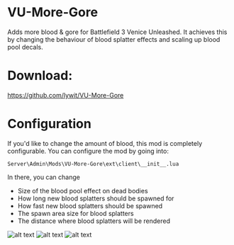 # VU-More-Gore
Adds more blood & gore for Battlefield 3 Venice Unleashed.
It achieves this by changing the behaviour of blood splatter effects and scaling up blood pool decals.

# Download:
https://github.com/lywit/VU-More-Gore

# Configuration
If you'd like to change the amount of blood, this mod is completely configurable.
You can configure the mod by going into:
```
Server\Admin\Mods\VU-More-Gore\ext\client\__init__.lua
```
In there, you can change 
* Size of the blood pool effect on dead bodies
* How long new blood splatters should be spawned for
* How fast new blood splatters should be spawned
* The spawn area size for blood splatters
* The distance where blood splatters will be rendered

![alt text](https://i.imgur.com/vbMPWvA.png)
![alt text](https://i.imgur.com/H6p4RxC.png)
![alt text](https://i.imgur.com/rNTLsF7.png)
